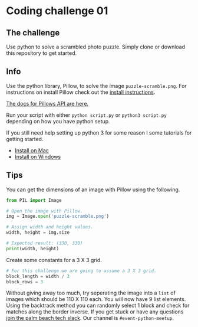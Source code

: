 # Coding challenge 01

## The challenge
Use python to solve a scrambled photo puzzle. Simply clone or download this repository to get started.

## Info
Use the python library, Pillow, to solve the image `puzzle-scramble.png`.
For instructions on install Pillow check out the [install instructions](http://pillow.readthedocs.io/en/3.4.x/installation.html).

[The docs for Pillows API are here.](http://pillow.readthedocs.io/en/3.4.x/reference/index.html)

Run your script with either `python script.py` or `python3 script.py` depending on how you have python setup.

If you still need help setting up python 3 for some reason I some tutorials for getting started.
* [Install on Mac](http://jamesolejar.com/setting-up-python3-and-virtualenv-on-mac)
* [Install on Windows](http://jamesolejar.com/setting-up-python3-and-virtualenv-on-windows)

## Tips
You can get the dimensions of an image with Pillow using the following.
```python
from PIL import Image

# Open the image with Pillow.
img = Image.open('puzzle-scramble.png')

# Assign width and height values.
width, height = img.size

# Expected result: (330, 330)
print(width, height)

```

Create some constants for a 3 X 3 grid.
```python
# For this challenge we are going to assume a 3 X 3 grid.
block_length = width / 3
block_rows = 3
```

Without giving away too much, try seperating the image into a `list` of images which should be 110 X 110 each. You will now have 9 list elements. Using the backtrack method you can randomly select 1 block and check for matches along the border inverse. If you get stuck or have any questions [join the palm beach tech slack](https://palmbeachtech.org/slack/). Our channel is `#event-python-meetup`.
